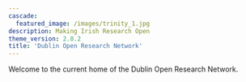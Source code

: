 ```yaml
---
cascade:
  featured_image: /images/trinity_1.jpg
description: Making Irish Research Open
theme_version: 2.8.2
title: 'Dublin Open Research Network'
---
```

Welcome to the current home of the Dublin Open Research Network.
